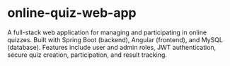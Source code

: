 # online-quiz-web-app
A full-stack web application for managing and participating in online quizzes. Built with Spring Boot (backend), Angular (frontend), and MySQL (database). Features include user and admin roles, JWT authentication, secure quiz creation, participation, and result tracking.
